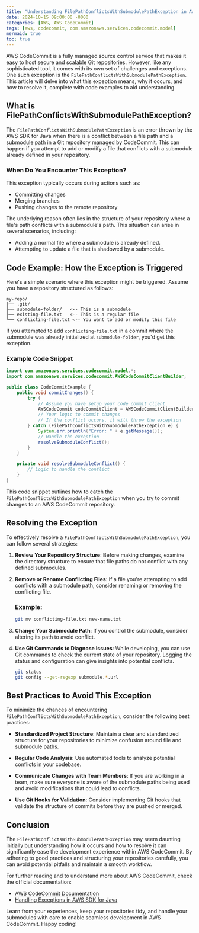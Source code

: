 ```yaml
---
title: "Understanding FilePathConflictsWithSubmodulePathException in AWS CodeCommit"
date: 2024-10-15 09:00:00 -0000
categories: [AWS, AWS CodeCommit]
tags: [aws, codecommit, com.amazonaws.services.codecommit.model]
mermaid: true
toc: true
---
```



AWS CodeCommit is a fully managed source control service that makes it easy to host secure and scalable Git repositories. However, like any sophisticated tool, it comes with its own set of challenges and exceptions. One such exception is the `FilePathConflictsWithSubmodulePathException`. This article will delve into what this exception means, why it occurs, and how to resolve it, complete with code examples to aid understanding.

## What is FilePathConflictsWithSubmodulePathException?

The `FilePathConflictsWithSubmodulePathException` is an error thrown by the AWS SDK for Java when there is a conflict between a file path and a submodule path in a Git repository managed by CodeCommit. This can happen if you attempt to add or modify a file that conflicts with a submodule already defined in your repository.

### When Do You Encounter This Exception?

This exception typically occurs during actions such as:
- Committing changes
- Merging branches
- Pushing changes to the remote repository

The underlying reason often lies in the structure of your repository where a file's path conflicts with a submodule's path. This situation can arise in several scenarios, including:
- Adding a normal file where a submodule is already defined.
- Attempting to update a file that is shadowed by a submodule.

## Code Example: How the Exception is Triggered

Here's a simple scenario where this exception might be triggered. Assume you have a repository structured as follows:

```plaintext
my-repo/
├── .git/
├── submodule-folder/   <-- This is a submodule
├── existing-file.txt   <-- This is a regular file
└── conflicting-file.txt <-- You want to add or modify this file
```

If you attempted to add `conflicting-file.txt` in a commit where the submodule was already initialized at `submodule-folder`, you'd get this exception.

### Example Code Snippet

```java
import com.amazonaws.services.codecommit.model.*;
import com.amazonaws.services.codecommit.AWSCodeCommitClientBuilder;

public class CodeCommitExample {
    public void commitChanges() {
        try {
            // Assume you have setup your code commit client
            AWSCodeCommit codeCommitClient = AWSCodeCommitClientBuilder.defaultClient();
            // Your logic to commit changes
            // If the conflict occurs, it will throw the exception
        } catch (FilePathConflictsWithSubmodulePathException e) {
            System.err.println("Error: " + e.getMessage());
            // Handle the exception
            resolveSubmoduleConflict();
        }
    }

    private void resolveSubmoduleConflict() {
        // Logic to handle the conflict
    }
}
```

This code snippet outlines how to catch the `FilePathConflictsWithSubmodulePathException` when you try to commit changes to an AWS CodeCommit repository.

## Resolving the Exception

To effectively resolve a `FilePathConflictsWithSubmodulePathException`, you can follow several strategies:

1. **Review Your Repository Structure**: Before making changes, examine the directory structure to ensure that file paths do not conflict with any defined submodules.

2. **Remove or Rename Conflicting Files**: If a file you're attempting to add conflicts with a submodule path, consider renaming or removing the conflicting file.

   ### Example:
   ```bash
   git mv conflicting-file.txt new-name.txt
   ```

3. **Change Your Submodule Path**: If you control the submodule, consider altering its path to avoid conflict.

4. **Use Git Commands to Diagnose Issues**:
   While developing, you can use Git commands to check the current state of your repository. Logging the status and configuration can give insights into potential conflicts.

   ```bash
   git status
   git config --get-regexp submodule.*.url
   ```

## Best Practices to Avoid This Exception

To minimize the chances of encountering `FilePathConflictsWithSubmodulePathException`, consider the following best practices:

- **Standardized Project Structure**: Maintain a clear and standardized structure for your repositories to minimize confusion around file and submodule paths.

- **Regular Code Analysis**: Use automated tools to analyze potential conflicts in your codebase.

- **Communicate Changes with Team Members**: If you are working in a team, make sure everyone is aware of the submodule paths being used and avoid modifications that could lead to conflicts.

- **Use Git Hooks for Validation**: Consider implementing Git hooks that validate the structure of commits before they are pushed or merged.

## Conclusion

The `FilePathConflictsWithSubmodulePathException` may seem daunting initially but understanding how it occurs and how to resolve it can significantly ease the development experience within AWS CodeCommit. By adhering to good practices and structuring your repositories carefully, you can avoid potential pitfalls and maintain a smooth workflow.

For further reading and to understand more about AWS CodeCommit, check the official documentation:
- [AWS CodeCommit Documentation](https://docs.aws.amazon.com/codecommit/latest/userguide/welcome.html)
- [Handling Exceptions in AWS SDK for Java](https://docs.aws.amazon.com/sdk-for-java/latest/developer-guide/handling-exceptions.html)

Learn from your experiences, keep your repositories tidy, and handle your submodules with care to enable seamless development in AWS CodeCommit. Happy coding!